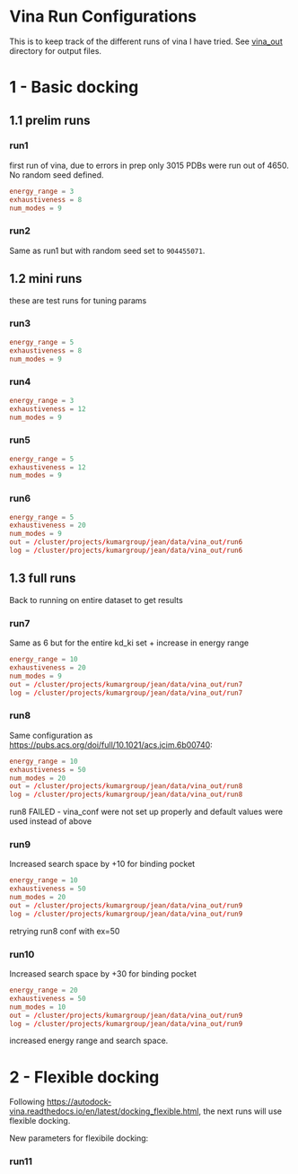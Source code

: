 # Vina Run Configurations
This is to keep track of the different runs of vina I have tried. See [vina_out](/results/PDBbind/vina_out/) directory for output files.

# 1 - Basic docking
## 1.1 prelim runs
### run1
first run of vina, due to errors in prep only 3015 PDBs were run out of 4650. No random seed defined.
```conf
energy_range = 3
exhaustiveness = 8
num_modes = 9
```
### run2 
Same as run1 but with random seed set to `904455071`.


## 1.2 mini runs
these are test runs for tuning params
### run3
```conf
energy_range = 5
exhaustiveness = 8
num_modes = 9
```
### run4
```conf
energy_range = 3 
exhaustiveness = 12
num_modes = 9
```
### run5
```conf
energy_range = 5
exhaustiveness = 12
num_modes = 9
```
### run6
```conf
energy_range = 5
exhaustiveness = 20
num_modes = 9
out = /cluster/projects/kumargroup/jean/data/vina_out/run6
log = /cluster/projects/kumargroup/jean/data/vina_out/run6
```

## 1.3 full runs
Back to running on entire dataset to get results
### run7
Same as 6 but for the entire kd_ki set + increase in energy range
```conf
energy_range = 10
exhaustiveness = 20
num_modes = 9
out = /cluster/projects/kumargroup/jean/data/vina_out/run7
log = /cluster/projects/kumargroup/jean/data/vina_out/run7
```

### run8
Same configuration as https://pubs.acs.org/doi/full/10.1021/acs.jcim.6b00740:
```conf
energy_range = 10
exhaustiveness = 50
num_modes = 20
out = /cluster/projects/kumargroup/jean/data/vina_out/run8
log = /cluster/projects/kumargroup/jean/data/vina_out/run8
```
run8 FAILED - vina_conf were not set up properly and default values were used instead of above

### run9
Increased search space by +10 for binding pocket
```conf
energy_range = 10
exhaustiveness = 50
num_modes = 20
out = /cluster/projects/kumargroup/jean/data/vina_out/run9
log = /cluster/projects/kumargroup/jean/data/vina_out/run9
```
retrying run8 conf with ex=50

### run10
Increased search space by +30 for binding pocket
```conf
energy_range = 20
exhaustiveness = 50
num_modes = 10
out = /cluster/projects/kumargroup/jean/data/vina_out/run9
log = /cluster/projects/kumargroup/jean/data/vina_out/run9
```
increased energy range and search space.


# 2 - Flexible docking
Following https://autodock-vina.readthedocs.io/en/latest/docking_flexible.html, the next runs will use flexible docking.

New parameters for flexibile docking:
### run11
